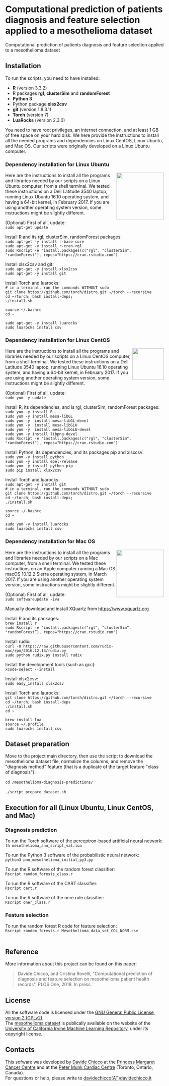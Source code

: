 # Computational prediction of patients diagnosis and feature selection applied to a mesothelioma dataset
Computational prediction of patients diagnosis and feature selection applied to a mesothelioma dataset

## Installation
To run the scripts, you need to have installed:
* **R** (version 3.3.2)
* R packages **rgl**, **clusterSim** and **randomForest**
* **Python 3**
* Python package **xlsx2csv**
* **git** (version 1.8.3.1)
* **Torch** (version 7)
* **LuaRocks** (version 2.3.0)

You need to have root privileges, an internet connection, and at least 1 GB of free space on your hard disk. We here provide the instructions to install all the needed programs and dependencies on Linux CentOS, Linux Ubuntu, and Mac OS. Our scripts were originally developed on a Linux Ubuntu computer.

### Dependency installation for Linux Ubuntu
<img src="http://www.internetpost.it/wp-content/uploads/2016/04/ubuntu-head.png" width="150" align="right">
Here are the instructions to install all the programs and libraries needed by our scripts on a Linux Ubuntu computer, from a shell terminal. We tested these instructions on a Dell Latitude 3540 laptop, running Linux Ubuntu 16.10 operating system, and having a 64-bit kernel, in February 2017. If you are using another operating system version, some instructions might be slightly different.

(Optional) First of all, update:<br>
`sudo apt-get update`<br>

Install R and its rgl, clusterSim, randomForest packages:<br>
`sudo apt-get -y install r-base-core`<br>
`sudo apt-get -y install r-cran-rgl`<br>
`sudo Rscript -e 'install.packages(c("rgl", "clusterSim", "randomForest"), repos="https://cran.rstudio.com")'`<br>

Install xlsx2csv and git:<br>
`sudo apt-get -y install xlsx2csv`<br>
`sudo apt-get -y install git`<br>

Install Torch and luarocks:<br>
`# in a terminal, run the commands WITHOUT sudo`<br>
`git clone https://github.com/torch/distro.git ~/torch --recursive`<br>
`cd ~/torch; bash install-deps;`<br>
`./install.sh`<br>

`source ~/.bashrc`<br>
`cd ~`<br>

`sudo apt-get -y install luarocks`<br>
`sudo luarocks install csv`<br>

### Dependency installation for Linux CentOS
<img src="http://brettspence.com/wp-content/uploads/2014/11/centos-7-logo-580x118.jpg" width="100" align="right">
Here are the instructions to install all the programs and libraries needed by our scripts on a Linux CentOS computer, from a shell terminal. We tested these instructions on a Dell Latitude 3540 laptop, running Linux Ubuntu 16.10 operating system, and having a 64-bit kernel, in February 2017. If you are using another operating system version, some instructions might be slightly different.

(Optional) First of all, update:<br>
`sudo yum -y update`

Install R, its dependencies, and is rgl, clusterSim, randomForest packages:<br>
`sudo yum -y install R` <br>
`sudo yum -y install mesa-libGL` <br>
`sudo yum -y  install mesa-libGL-devel` <br>
`sudo yum -y  install mesa-libGLU` <br>
`sudo yum -y  install mesa-libGLU-devel` <br>
`sudo yum -y install libpng-devel` <br>
`sudo Rscript -e 'install.packages(c("rgl", "clusterSim", "randomForest"), repos="https://cran.rstudio.com")'` <br>

Install Python, its dependencies, and its packages pip and xlsxcsv:<br>
`sudo yum -y install python` <br>
`sudo yum -y install epel-release` <br>
`sudo yum -y install python-pip` <br>
`sudo pip install xlsx2csv` <br>

Install Torch and luarocks:<br>
`sudo apt-get -y install git` <br>
`# in a terminal, run the commands WITHOUT sudo` <br>
`git clone https://github.com/torch/distro.git ~/torch --recursive` <br>
`cd ~/torch; bash install-deps;` <br>
`./install.sh` <br>

`source ~/.bashrc`<br>
`cd ~`<br>

`sudo yum -y install luarocks` <br>
`sudo luarocks install csv` <br>


### Dependency installation for Mac OS
<img src="https://www.technobuffalo.com/wp-content/uploads/2015/06/Mac-OS-logo.jpg" width="150" align="right">
Here are the instructions to install all the programs and libraries needed by our scripts on a Mac computer, from a shell terminal. We tested these instructions on an Apple computer running a Mac OS macOS 10.12.2 Sierra operating system, in March 2017. If you are using another operating system version, some instructions might be slightly different.

(Optional) First of all, update:<br>
`sudo softwareupdate -iva`<br>

Manually download and install XQuartz from https://www.xquartz.org <br>

Install R and its packages:<br>
`brew install r`<br>
`sudo Rscript -e 'install.packages(c("rgl”, "clusterSim”, "randomForest”), repos="https://cran.rstudio.com")' `<br>

Install rudix:<br>
`curl -O https://raw.githubusercontent.com/rudix-mac/rpm/2016.12.13/rudix.py`<br>
`sudo python rudix.py install rudix`<br>

Install the development tools (such as gcc):<br>
`xcode-select --install`<br>

Install xlsx2csv:<br>
`sudo easy_install xlsx2csv` <br>

Install Torch and laurocks:<br>
`git clone https://github.com/torch/distro.git ~/torch --recursive`<br>
`cd ~/torch; bash install-deps`<br>
`./install.sh`<br>
`cd ~`<br>

`brew install lua`<br>
`source ~/.profile`<br>
`sudo luarocks install csv`<br>

## Dataset preparation

Move to the project main directory, then use the script to download the mesothelioma dataset file, normalize the columns, and remove the "diagnosis method" feature (that is a duplicate of the target feature "class of diagnosis"):<br><br>
`cd /mesothelioma-diagnosis-predictions/` <br><br>
`./script_prepare_dataset.sh` <br>


## Execution for all (Linux Ubuntu, Linux CentOS, and Mac)

### Diagnosis prediction

To run the Torch software of the perceptron-based artificial neural network:<br>
`th mesothelioma_ann_script_val.lua` <br>

To run the Python 3 software of the probabilistic neural network:<br>
`python3 pnn_mesothelioma_initial_py3.py` <br>

To run the R software of the random forest classifier:<br>
`Rscript random_forests_class.r`

To run the R software of the CART classifier:<br>
`Rscript cart.r`

To run the R software of the onre rule classifier:<br>
`Rscript oner_class.r`

### Feature selection

To run the random forest R code for feature selection:<br>
`Rscript random_forests.r Mesothelioma_data_set_COL_NORM.csv` <br><br>

## Reference
More information about this project can be found on this paper:

>  Davide Chicco, and Cristina Rovelli, "Computational prediction of diagnosis and feature selection on mesothelioma patient health records", PLOS One, 2018. In press.

## License
All the software code is licensed under the [GNU General Public License, version 2 (GPLv2)](http://www.gnu.org/licenses/gpl-2.0-standalone.html). <br>
The [mesothelioma dataset](https://archive.ics.uci.edu/ml/datasets/Mesothelioma%C3%A2%E2%82%AC%E2%84%A2s+disease+data+set+) is publically available on the website of the [University of California Irvine Machine Learning Repository](http://archive.ics.uci.edu/ml/), under its copyright license.

## Contacts
This sofware was developed by [Davide Chicco](http://www.DavideChicco.it) at the [Princess Margaret Cancer Centre](http://www.uhn.ca/PrincessMargaret/Research/) and at the [Peter Munk Cardiac Centre](https://www.uhn.ca/PMCC/Research/Pages/default.aspx) (Toronto, Ontario, Canada). <br>
For questions or help, please write to [davidechicco(AT)davidechicco.it](http://www.DavideChicco.it)
